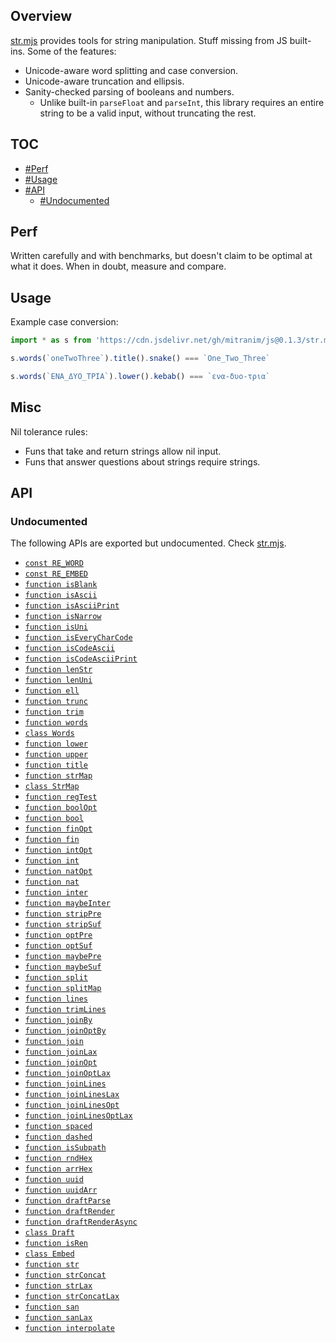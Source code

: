 ## Overview

[str.mjs](../str.mjs) provides tools for string manipulation. Stuff missing from JS built-ins. Some of the features:

* Unicode-aware word splitting and case conversion.
* Unicode-aware truncation and ellipsis.
* Sanity-checked parsing of booleans and numbers.
  * Unlike built-in `parseFloat` and `parseInt`, this library requires an entire string to be a valid input, without truncating the rest.

## TOC

* [#Perf](#perf)
* [#Usage](#usage)
* [#API](#api)
  * [#Undocumented](#undocumented)

## Perf

Written carefully and with benchmarks, but doesn't claim to be optimal at what it does. When in doubt, measure and compare.

## Usage

Example case conversion:

```js
import * as s from 'https://cdn.jsdelivr.net/gh/mitranim/js@0.1.3/str.mjs'

s.words(`oneTwoThree`).title().snake() === `One_Two_Three`

s.words(`ΕΝΑ_ΔΥΟ_ΤΡΙΑ`).lower().kebab() === `ενα-δυο-τρια`
```

## Misc

Nil tolerance rules:

  * Funs that take and return strings allow nil input.
  * Funs that answer questions about strings require strings.

## API

### Undocumented

The following APIs are exported but undocumented. Check [str.mjs](../str.mjs).

  * [`const RE_WORD`](../str.mjs#L4)
  * [`const RE_EMBED`](../str.mjs#L5)
  * [`function isBlank`](../str.mjs#L7)
  * [`function isAscii`](../str.mjs#L9)
  * [`function isAsciiPrint`](../str.mjs#L11)
  * [`function isNarrow`](../str.mjs#L13)
  * [`function isUni`](../str.mjs#L19)
  * [`function isEveryCharCode`](../str.mjs#L21)
  * [`function isCodeAscii`](../str.mjs#L30)
  * [`function isCodeAsciiPrint`](../str.mjs#L34)
  * [`function lenStr`](../str.mjs#L38)
  * [`function lenUni`](../str.mjs#L40)
  * [`function ell`](../str.mjs#L47)
  * [`function trunc`](../str.mjs#L49)
  * [`function trim`](../str.mjs#L71)
  * [`function words`](../str.mjs#L73)
  * [`class Words`](../str.mjs#L82)
  * [`function lower`](../str.mjs#L143)
  * [`function upper`](../str.mjs#L144)
  * [`function title`](../str.mjs#L147)
  * [`function strMap`](../str.mjs#L153)
  * [`class StrMap`](../str.mjs#L166)
  * [`function regTest`](../str.mjs#L259)
  * [`function boolOpt`](../str.mjs#L264)
  * [`function bool`](../str.mjs#L271)
  * [`function finOpt`](../str.mjs#L273)
  * [`function fin`](../str.mjs#L278)
  * [`function intOpt`](../str.mjs#L280)
  * [`function int`](../str.mjs#L285)
  * [`function natOpt`](../str.mjs#L287)
  * [`function nat`](../str.mjs#L292)
  * [`function inter`](../str.mjs#L294)
  * [`function maybeInter`](../str.mjs#L304)
  * [`function stripPre`](../str.mjs#L315)
  * [`function stripSuf`](../str.mjs#L323)
  * [`function optPre`](../str.mjs#L330)
  * [`function optSuf`](../str.mjs#L336)
  * [`function maybePre`](../str.mjs#L342)
  * [`function maybeSuf`](../str.mjs#L348)
  * [`function split`](../str.mjs#L354)
  * [`function splitMap`](../str.mjs#L357)
  * [`function lines`](../str.mjs#L380)
  * [`function trimLines`](../str.mjs#L381)
  * [`function joinBy`](../str.mjs#L383)
  * [`function joinOptBy`](../str.mjs#L393)
  * [`function join`](../str.mjs#L403)
  * [`function joinLax`](../str.mjs#L404)
  * [`function joinOpt`](../str.mjs#L405)
  * [`function joinOptLax`](../str.mjs#L406)
  * [`function joinLines`](../str.mjs#L408)
  * [`function joinLinesLax`](../str.mjs#L409)
  * [`function joinLinesOpt`](../str.mjs#L410)
  * [`function joinLinesOptLax`](../str.mjs#L411)
  * [`function spaced`](../str.mjs#L413)
  * [`function dashed`](../str.mjs#L414)
  * [`function isSubpath`](../str.mjs#L417)
  * [`function rndHex`](../str.mjs#L422)
  * [`function arrHex`](../str.mjs#L428)
  * [`function uuid`](../str.mjs#L440)
  * [`function uuidArr`](../str.mjs#L443)
  * [`function draftParse`](../str.mjs#L457)
  * [`function draftRender`](../str.mjs#L458)
  * [`function draftRenderAsync`](../str.mjs#L459)
  * [`class Draft`](../str.mjs#L470)
  * [`function isRen`](../str.mjs#L500)
  * [`class Embed`](../str.mjs#L503)
  * [`function str`](../str.mjs#L526)
  * [`function strConcat`](../str.mjs#L532)
  * [`function strLax`](../str.mjs#L536)
  * [`function strConcatLax`](../str.mjs#L542)
  * [`function san`](../str.mjs#L550)
  * [`function sanLax`](../str.mjs#L552)
  * [`function interpolate`](../str.mjs#L555)
